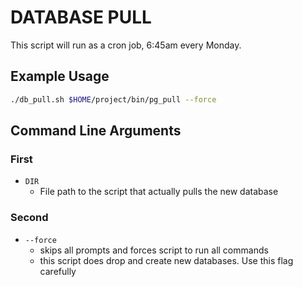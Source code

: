 # DATABASE PULL

This script will run as a cron job, 6:45am every Monday. 

## Example Usage

``` bash
./db_pull.sh $HOME/project/bin/pg_pull --force
```

## Command Line Arguments
### First
* `DIR`
  * File path to the script that actually pulls the new database

### Second
* `--force`
  * skips all prompts and forces script to run all commands
  * this script does drop and create new databases. Use this flag carefully
